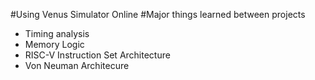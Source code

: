#Using Venus Simulator Online
#Major things learned between projects
- Timing analysis
- Memory Logic
- RISC-V Instruction Set Architecture
- Von Neuman Architecure 

